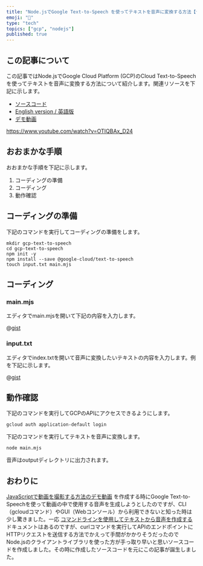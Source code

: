 ```yaml
---
title: "Node.jsでGoogle Text-to-Speech を使ってテキストを音声に変換する方法【デモ動画あり】"
emoji: "🎤"
type: "tech"
topics: ["gcp", "nodejs"]
published: true
---
```


## この記事について

この記事ではNode.jsでGoogle Cloud Platform (GCP)のCloud Text-to-Speechを使ってテキストを音声に変換する方法について紹介します。関連リソースを下記に示します。

- [ソースコード](https://gist.github.com/tatsuyasusukida/4c2b71df2e82bf1fa017407338b03166#file-main-mjs)
- [English version / 英語版](https://gist.github.com/tatsuyasusukida/4c2b71df2e82bf1fa017407338b03166)
- [デモ動画](https://www.youtube.com/watch?v=OTIQBAx_D24)

https://www.youtube.com/watch?v=OTIQBAx_D24



## おおまかな手順

おおまかな手順を下記に示します。

1. コーディングの準備
2. コーディング
3. 動作確認



## コーディングの準備

下記のコマンドを実行してコーディングの準備をします。

```shell
mkdir gcp-text-to-speech
cd gcp-text-to-speech
npm init -y
npm install --save @google-cloud/text-to-speech
touch input.txt main.mjs
```



## コーディング

### main.mjs

エディタでmain.mjsを開いて下記の内容を入力します。

@[gist](https://gist.github.com/tatsuyasusukida/4c2b71df2e82bf1fa017407338b03166?file=main.mjs)

### input.txt

エディタでindex.txtを開いて音声に変換したいテキストの内容を入力します。例を下記に示します。

@[gist](https://gist.github.com/tatsuyasusukida/4c2b71df2e82bf1fa017407338b03166?file=input.example.txt)



## 動作確認

下記のコマンドを実行してGCPのAPIにアクセスできるようにします。

```shell
gcloud auth application-default login
```

下記のコマンドを実行してテキストを音声に変換します。

```shell
node main.mjs
```

音声はoutputディレクトリに出力されます。



## おわりに

[JavaScriptで動画を撮影する方法のデモ動画](https://www.youtube.com/watch?v=GPINZB8ENUQ) を作成する時にGoogle Text-to-Speechを使って動画の中で使用する音声を生成しようとしたのですが、CLI（gcloudコマンド）やGUI（Webコンソール）から利用できないと知った時は少し驚きました。一応 [コマンドラインを使用してテキストから音声を作成する](https://cloud.google.com/text-to-speech/docs/create-audio-text-command-line) ドキュメントはあるのですが、curlコマンドを実行してAPIのエンドポイントにHTTPリクエストを送信する方法でかえって手間がかかりそうだったのでNode.jsのクライアントライブラリを使った方が手っ取り早いと思いソースコードを作成しました。その時に作成したソースコードを元にこの記事が誕生しました。
